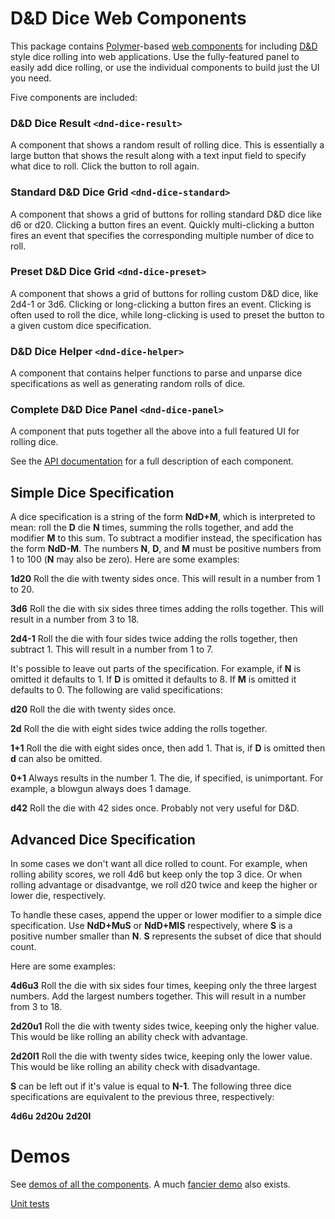 # D&D Dice Web Components

This package contains [Polymer](https://www.polymer-project.org/)-based
[web components](http://webcomponents.org/) for including
[D&D](http://www.wizards.com/dnd/) style dice rolling into web applications.
Use the fully-featured panel to easily add dice rolling, or use the individual
components to build just the UI you need.

Five components are included:

### D&D Dice Result `<dnd-dice-result>`
A component that shows a random result of rolling dice. This is essentially a
large button that shows the result along with a text input field to specify
what dice to roll. Click the button to roll again.

### Standard D&D Dice Grid `<dnd-dice-standard>`
A component that shows a grid of buttons for rolling standard D&D dice like d6
or d20. Clicking a button fires an event. Quickly multi-clicking a button fires
an event that specifies the corresponding multiple number of dice to roll.

### Preset D&D Dice Grid `<dnd-dice-preset>`
A component that shows a grid of buttons for rolling custom D&D dice, like
2d4-1 or 3d6. Clicking or long-clicking a button fires an event. Clicking is
often used to roll the dice, while long-clicking is used to preset the button to
a given custom dice specification.

### D&D Dice Helper `<dnd-dice-helper>`
A component that contains helper functions to parse and unparse dice
specifications as well as generating random rolls of dice.

### Complete D&D Dice Panel `<dnd-dice-panel>`
A component that puts together all the above into a full featured UI for
rolling dice.

See the
[API documentation](http://rogerta.github.io/dnd-dice/components/dnd-dice/)
for a full description of each component.

## Simple Dice Specification

A dice specification is a string of the form **NdD+M**, which is interpreted to
mean: roll the **D** die **N** times, summing the rolls together, and add the
modifier **M** to this sum. To subtract a modifier instead, the specification
has the form **NdD-M**. The numbers **N**, **D**, and **M** must be positive
numbers from 1 to 100 (**N** may also be zero). Here are some examples:

**1d20**
Roll the die with twenty sides once. This will result in a number from 1 to 20.

**3d6**
Roll the die with six sides three times adding the rolls together. This will
result in a number from 3 to 18.

**2d4-1**
Roll the die with four sides twice adding the rolls together, then subtract 1.
This will result in a number from 1 to 7.

It's possible to leave out parts of the specification. For example, if **N** is
omitted it defaults to 1. If **D** is omitted it defaults to 8. If **M** is
omitted it defaults to 0. The following are valid specifications:

**d20**
Roll the die with twenty sides once.

**2d**
Roll the die with eight sides twice adding the rolls together.

**1+1**
Roll the die with eight sides once, then add 1. That is, if **D** is omitted
then **d** can also be omitted.

**0+1**
Always results in the number 1.  The die, if specified, is unimportant.
For example, a blowgun always does 1 damage.

**d42**
Roll the die with 42 sides once. Probably not very useful for D&D.

## Advanced Dice Specification

In some cases we don't want all dice rolled to count.  For example, when rolling
ability scores, we roll 4d6 but keep only the top 3 dice.  Or when rolling
advantage or disadvantge, we roll d20 twice and keep the higher or lower die,
respectively.

To handle these cases, append the upper or lower modifier to a simple dice
specification.  Use **NdD+MuS** or **NdD+MlS** respectively, where **S** is
a positive number smaller than **N**.  **S** represents the subset
of dice that should count.

Here are some examples:

**4d6u3**
Roll the die with six sides four times, keeping only the three largest numbers.
Add the largest numbers together. This will result in a number from 3 to 18.

**2d20u1**
Roll the die with twenty sides twice, keeping only the higher value.  This
would be like rolling an ability check with advantage.

**2d20l1**
Roll the die with twenty sides twice, keeping only the lower value.  This
would be like rolling an ability check with disadvantage.

**S** can be left out if it's value is equal to **N-1**.  The following three
dice specifications are equivalent to the previous three, respectively:

**4d6u**
**2d20u**
**2d20l**

# Demos

See [demos of all the components](http://rogerta.github.io/dnd-dice/components/dnd-dice/demo/).
A much [fancier demo](https://6-dot-dnd-tools.appspot.com/dice) also exists.

[Unit tests](http://rogerta.github.io/dnd-dice/components/dnd-dice/test/)

